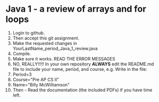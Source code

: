 # Java 1 - a review of arrays and for loops

1. Login to github.
2. Then accept this git assignment.
3. Make the requested changes in YourLastName_period_Java_1_review.java
4. Compile.
5. Make sure it works. READ THE ERROR MESSAGES
6.  NO, REALLY!!!!! In your own repository ****ALWAYS****  edit the README.md file to include your name, period, and course, e.g. Write in the file:
  1.  Period=3
  2.  Course="Pre AP CS II"
  3.  Name="Billy McWilliamson"
7. Then - Read the documentation (the included PDFs) if you have time left.
